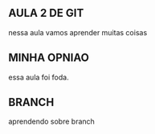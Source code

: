 ## AULA 2 DE GIT
nessa aula vamos aprender muitas coisas

## MINHA OPNIAO
essa aula foi foda.

## BRANCH
aprendendo sobre branch